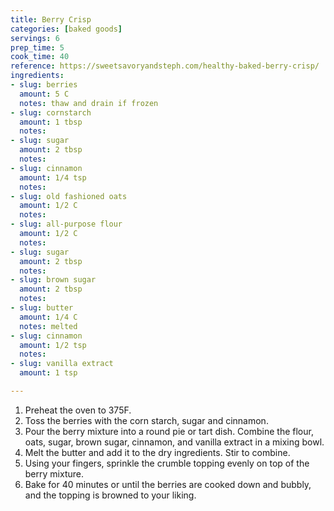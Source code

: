 ```yaml
---
title: Berry Crisp
categories: [baked goods]
servings: 6
prep_time: 5
cook_time: 40
reference: https://sweetsavoryandsteph.com/healthy-baked-berry-crisp/
ingredients:
- slug: berries
  amount: 5 C
  notes: thaw and drain if frozen
- slug: cornstarch
  amount: 1 tbsp
  notes:
- slug: sugar
  amount: 2 tbsp
  notes:
- slug: cinnamon
  amount: 1/4 tsp
  notes:
- slug: old fashioned oats
  amount: 1/2 C
  notes:
- slug: all-purpose flour
  amount: 1/2 C
  notes:
- slug: sugar
  amount: 2 tbsp
  notes:
- slug: brown sugar
  amount: 2 tbsp
  notes:
- slug: butter
  amount: 1/4 C
  notes: melted
- slug: cinnamon
  amount: 1/2 tsp
  notes:
- slug: vanilla extract
  amount: 1 tsp

---
```


1. Preheat the oven to 375F.
2. Toss the berries with the corn starch, sugar and cinnamon.
3. Pour the berry mixture into a round pie or tart dish. Combine the flour, oats, sugar, brown sugar, cinnamon, and vanilla extract in a mixing bowl.
4. Melt the butter and add it to the dry ingredients. Stir to combine.
5. Using your fingers, sprinkle the crumble topping evenly on top of the berry mixture.
6. Bake for 40 minutes or until the berries are cooked down and bubbly, and the topping is browned to your liking.
